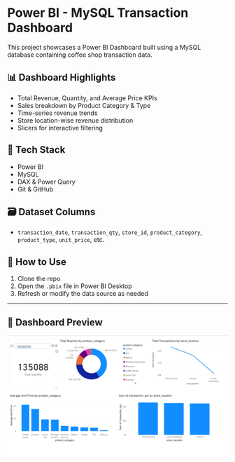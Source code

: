 # Power BI - MySQL Transaction Dashboard

This project showcases a Power BI Dashboard built using a MySQL database containing coffee shop transaction data.

## 📊 Dashboard Highlights
- Total Revenue, Quantity, and Average Price KPIs
- Sales breakdown by Product Category & Type
- Time-series revenue trends
- Store location-wise revenue distribution
- Slicers for interactive filtering

## 🧩 Tech Stack
- Power BI
- MySQL
- DAX & Power Query
- Git & GitHub

## 🗃️ Dataset Columns
- `transaction_date`, `transaction_qty`, `store_id`, `product_category`, `product_type`, `unit_price`, etc.

## 🚀 How to Use
1. Clone the repo
2. Open the `.pbix` file in Power BI Desktop
3. Refresh or modify the data source as needed

---
## 📸 Dashboard Preview

![Dashboard Screenshot](screenshot.png)
